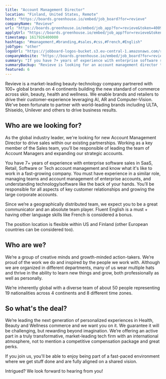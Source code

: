 ```yaml
---
title: "Account Management Director"
location: "Finland, United States, Remote"
host: "https://boards.greenhouse.io/embed/job_board?for=revieve"
companyName: "Revieve"
url: "https://boards.greenhouse.io/embed/job_app?for=revieve&token=4009889004"
applyUrl: "https://boards.greenhouse.io/embed/job_app?for=revieve&token=4009889004#app"
timestamp: 1617926400000
hashtags: "#management,#branding,#sales,#css,#French,#English"
jobType: "other"
logoUrl: "https://jobboard-logos-bucket.s3.eu-central-1.amazonaws.com/revieve"
companyWebsite: "https://boards.greenhouse.io/embed/job_board?for=revieve"
summary: "If you have 7+ years of experience with enterprise software sales in SaaS, Retail, Software or Tech account management and know what it's like to work in a fast-growing company, Revieve is looking for someone with your skillset."
summaryBackup: "Revieve is looking for an account management director that has experience in: #management, #branding, #sales."
featured: 6
---
```


Revieve is a market-leading beauty-technology company partnered with 100+ global brands on 4 continents building the new standard of commerce across skin, beauty, health and wellness. We enable brands and retailers to drive their customer-experience leveraging AI, AR and Computer-Vision. We've been fortunate to partner with world-leading brands including ULTA, Shiseido, Unilever and others to drive business results.

## Who are we looking for?

As the global industry leader, we're looking for new Account Management Director to drive sales within our existing partnerships. Working as a key member of the Sales team, you’ll be responsible of leading the team of Account Managers and expanding our strategic accounts.

You have 7+ years of experience with enterprise software sales in SaaS, Retail, Software or Tech account management and know what it's like to work in a fast-growing company. You must have experience in a similar role, managing teams and account management of enterprise accounts, and understanding technology/software like the back of your hands. You’ll be responsible for all aspects of key customer relationships and growing the large corporate accounts.

Since we’re a geographically distributed team, we expect you to be a great communicator and an absolute team player. Fluent English is a must + having other language skills like French is considered a bonus.

The position location is flexible within US and Finland (other European countries can be considered too).

## Who are we?

We’re a group of creative minds and growth-minded action-takers. We’re proud of the work we do and inspired by the people we work with. Although we are organized in different departments, many of us wear multiple hats and thrive in the ability to learn new things and grow, both professionally as well as personally.

We’re inherently global with a diverse team of about 50 people representing 19 nationalities across 4 continents and 8 different time zones.

## So what's the deal?

We’re leading the next generation of personalized experiences in Health, Beauty and Wellness commerce and we want you on it. We guarantee it will be challenging, but rewarding beyond imagination. We’re offering an active part in a truly transformative, market-leading tech firm with an international atmosphere, not to mention a competitive compensation package and great perks.

If you join us, you'll be able to enjoy being part of a fast-paced environment where we get stuff done and are fully aligned on a shared vision.

Intrigued? We look forward to hearing from you!
